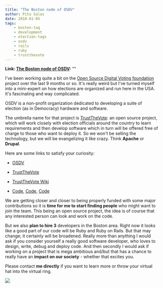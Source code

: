 ```yaml
---
title: "The Boston node of OSDV"
author: Pito Salas
date: 2010-01-05
tags:
    - boston-tag
    - development
    - election-tags
    - osdv
    - rails
    - ruby
    - trustthevote
---
```


**Link: [The Boston node of OSDV](None):** ""



I've been working quite a bit on the [Open Source Digital Voting
foundation](<http://www.osdv.org>) project over the last 9 months or so. It's
really weird but I've turned myself into a mini-expert on how elections are
organized and run here in the USA. It's fascinating and way complicated.

OSDV is a non-profit organization dedicated to developing a suite of election
(as in Democracy) hardware and software.

The umbrella name for that project is
[TrustTheVote](<http://www.trustthevote.org>): an open source project, which
will work closely with election officials around the country to learn
requirements and then develop software which in turn will be offered free of
charge to those who want to deploy it. So we won't be selling the technology,
but we will be evangelizing it like crazy. Think **Apache** or **Drupal**.

Here are some links to satisfy your curiosity:

  * [OSDV](<http://osdv.org/>)

  * [TrustTheVote](<http://www.trustthevote.org/>)

  * [TrustTheVote Wiki](<https://wiki.trustthevote.org/index.php/Main_Page>)

  * [Code](<http://github.com/trustthevote/registrar>), [Code](<http://github.com/trustthevote/tabulator>), [Code](<http://github.com/trustthevote/ElectionManager>)

We are getting closer and closer to being properly funded with some major
contributions so it is **time for me to start finding people** who might want
to join the team. This being an open source project, the idea is of course
that any interested person can look and work on the code.

But we also **plan to hire 3** developers in the Boston area. Right now it
looks like a good part of our code will be Ruby and Ruby on Rails. But that
may change; it certainly will be broadened. Really more than anything I would
ask if you consider yourself a really good software developer, who loves to
design, write, debug and deploy code. And then secondly I would ask if working
on a project that is mega ambitious and/but that has a chance to really have
an **impact on our society** - whether that excites you.

Please contact **me directly** if you want to learn more or throw your virtual
hat into the virtual ring.

![](https://i0.wp.com/img.zemanta.com/pixy.gif?w=584)



